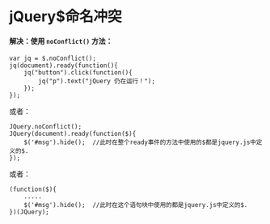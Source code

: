 # jQuery$命名冲突

#### 解决：使用 `noConflict()` 方法：

```
var jq = $.noConflict(); 
jq(document).ready(function(){ 
    jq("button").click(function(){ 
        jq("p").text("jQuery 仍在运行！"); 
    }); 
}); 
```
或者：
```
JQuery.noConflict(); 
JQuery(document).ready(function($){ 
    $('#msg').hide();  //此时在整个ready事件的方法中使用的$都是jquery.js中定义的$. 
});
```
或者：
```
(function($){ 
    ..... 
    $('#msg').hide();  //此时在这个语句块中使用的都是jquery.js中定义的$. 
})(JQuery);
```
